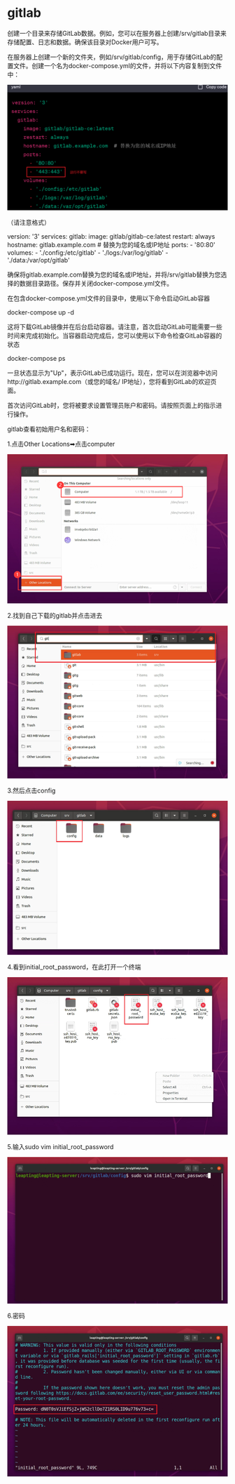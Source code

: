 # gitlab

创建一个目录来存储GitLab数据。例如，您可以在服务器上创建/srv/gitlab目录来存储配置、日志和数据。确保该目录对Docker用户可写。

在服务器上创建一个新的文件夹，例如/srv/gitlab/config，用于存储GitLab的配置文件。创建一个名为docker-compose.yml的文件，并将以下内容复制到文件中：

![image-20230616150500486](assets/gitlab_img/image-20230616150500486.png)

（请注意格式）

version: '3'
services:
  gitlab:
    image: gitlab/gitlab-ce:latest
    restart: always
    hostname: gitlab.example.com # 替换为您的域名或IP地址
    ports:
      \- '80:80'
    volumes:
      \- './config:/etc/gitlab'
      \- './logs:/var/log/gitlab'
      \- './data:/var/opt/gitlab'



确保将gitlab.example.com替换为您的域名或IP地址，并将/srv/gitlab替换为您选择的数据目录路径。保存并关闭docker-compose.yml文件。

在包含docker-compose.yml文件的目录中，使用以下命令启动GitLab容器

docker-compose up -d

这将下载GitLab镜像并在后台启动容器。请注意，首次启动GitLab可能需要一些时间来完成初始化。当容器启动完成后，您可以使用以下命令检查GitLab容器的状态

docker-compose ps

一旦状态显示为"Up"，表示GitLab已成功运行。现在，您可以在浏览器中访问http://gitlab.example.com（或您的域名/ IP地址），您将看到GitLab的欢迎页面。

首次访问GitLab时，您将被要求设置管理员账户和密码。请按照页面上的指示进行操作。



gitlab查看初始用户名和密码：

1.点击Other Locations➡点击computer

![image-20230616143838563](assets/gitlab_img/image-20230616143838563.png)

2.找到自己下载的gitlab并点击进去

![image-20230616144030069](assets/gitlab_img/image-20230616144030069.png)

3.然后点击config

![image-20230616144312366](assets/gitlab_img/image-20230616144312366.png)

4.看到initial_root_password，在此打开一个终端

![image-20230616144540934](assets/gitlab_img/image-20230616144540934.png)

5.输入sudo vim initial_root_password

![image-20230616144638075](assets/gitlab_img/image-20230616144638075.png)

6.密码

![image-20230616145037632](assets/gitlab_img/image-20230616145037632.png)
